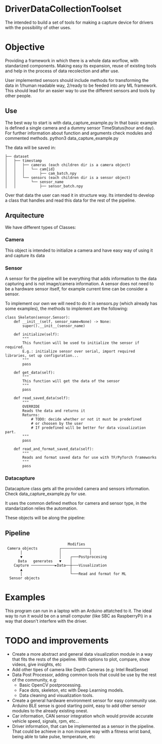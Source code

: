# DriverDataCollectionToolset
The intended to build a set of tools for making a capture device for drivers with the possibility of other uses.

# Objective
Providing a framework in which there is a whole data worflow, with standarized components. Making easy its expansion, reuse of existing tools and help in the process of data recolection and after use.

User implemented sensors should include methods for transforming the data in 1/human readable way, 2/ready to be feeded into any ML framework. This should lead for an easier way to use the different sensors and tools by other people.

## Use
The best way to start is with data_capture_example.py
In that basic example is defined a single camera and a dummy sensor TimeStatus(hour and day). For further information about function and arguments check modules and commented methods.
    python3 data_capture_example.py

The data will be saved in:
```
├── dataset
│   ├── timestamp
│   │   ├── cameras (each children dir is a camera object)
│   │   │   └── cam{id}
│   │   │       ├── cam_batch.npy
│   │   └── sensors (each children dir is a sensor object)
│   │       └── sensor_name
│   │           ├── sensor_batch.npy
```
Over that data the user can read it in structure way. Its intended to develop a class that handles and read this data for the rest of the pipeline.

## Arquitecture

We have different types of Classes:
### Camera
This object is intended to initialize a camera and have easy way of using it and capture its data

### Sensor
A sensor for the pipeline will be everything that adds information to the data capturing and is not image/camera information. A sensor does not need to be a hardware sensor itself, for example current time can be consider a sensor.

To implement our own we will need to do it in sensors.py (which already has some examples), the methods to implement are the following:
```
class Skeleton(sensor.Sensor):
    def __init__(self, sensor_name=None) -> None:
        super().__init__(sensor_name)

    def initialize(self):
        """
        This function will be used to initialize the sensor if required.
        E.g.: initialize sensor over serial, import required libraries, set up configuration...
        """
        pass

    def get_data(self):
        """
        This function will get the data of the sensor
        """
        pass

    def read_saved_data(self):
        """
        OVERRIDE
        Reads the data and returns it
        Returns:
            # TODO: decide whether or not it must be predefined
            # or choosen by the user
            # If predefined will be better for data visualization part.
        """
        pass

    def read_and_format_saved_data(self):
        """
        Reads and format saved data for use with TF/PyTorch frameworks
        """
        pass
```

### Datacapture
Datacapture class gets all the provided camera and sensors information. Check data_capture_example.py for use.

It uses the common defined methos for camera and sensor type, in the standarization relies the automation.

These objects will be along the pipeline:
## Pipeline
```
                             Modifies
 Camera objects          ┌─────────────┐
       │                 │             │
       ▼                 │    ┌───Postprocesing
      Data   generates   ▼    │
    Capture ───────────►Data──┼───Visualization
       ▲                      │
       │                      └───Read and format for ML
  Sensor objects
```

# Examples
This program can run in a laptop with an Arduino attatched to it. The ideal way to run it would be on a small computer (like SBC as RaspberryPi) in a way that doesn't interfere with the driver.

# TODO and improvements
* Create a more abstract and general data visualization module in a way that fits the rests of the pipeline. With options to plot, compare, show videos, give insights, etc
* Add other tipes of camera like Depth Cameras (e.g: Intel RealSense)
* Data Post Processor, adding common tools that could be use by the rest of the community, e.g:
    * Basic OpenCV postprocessing.
    * Face dots, skeleton, etc with Deep Learning models.
    * Data cleaning and visualization tools.
* Create a general hardware environment sensor for easy community use. Arduino BLE sense is good starting point, easy to add other sensor modules to the already existing onest.
* Car information, CAN sensor integration whcih would provide accurate vehicle speed, signals, rpm, etc...
* Driver information, that can be implemented as a sensor in the pipeline. That could be achieve in a non invasive way with a fitness wrist band, being able to take pulse, temperature, etc
